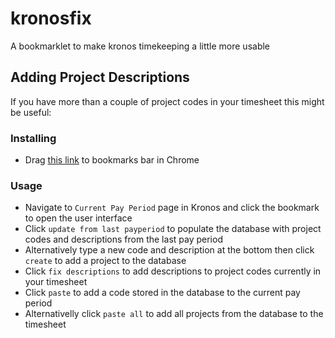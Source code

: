 # kronosfix

A bookmarklet to make kronos timekeeping a little more usable

## Adding Project Descriptions
If you have more than a couple of project codes in your timesheet this might be useful:

### Installing 
* Drag [this link](https://raw.githubusercontent.com/amakhlin/kronosfix/main/kronofix) to bookmarks bar in Chrome

### Usage
* Navigate to `Current Pay Period` page in Kronos and click the bookmark to open the user interface
* Click `update from last payperiod` to populate the database with project codes and descriptions from the last pay period
* Alternatively type a new code and description at the bottom then click `create` to add a project to the database
* Click `fix descriptions` to add descriptions to project codes currently in your timesheet
* Click `paste` to add a code stored in the database to the current pay period
* Alternativelly click `paste all` to add all projects from the database to the timesheet